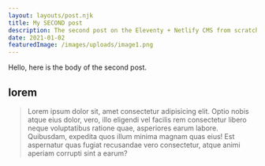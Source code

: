 ```yaml
---
layout: layouts/post.njk
title: My SECOND post
description: The second post on the Eleventy + Netlify CMS from scratch blog
date: 2021-01-02
featuredImage: /images/uploads/image1.png
---
```


Hello, here is the body of the second post.

## lorem

> Lorem ipsum dolor sit, amet consectetur adipisicing elit. Optio nobis atque eius dolor, vero, illo eligendi vel facilis rem consectetur libero neque voluptatibus ratione quae, asperiores earum labore. Quibusdam, expedita quos illum minima magnam quas eius! Est aspernatur quas fugiat recusandae vero consectetur, atque animi aperiam corrupti sint a earum?